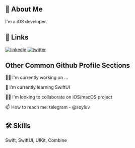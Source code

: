 
## 🚀 About Me
I'm a iOS developer.


## 🔗 Links
[![linkedin](https://img.shields.io/badge/linkedin-0A66C2?style=for-the-badge&logo=linkedin&logoColor=white)](https://www.linkedin.com/in/danil-timofeev-810199233/)
[![twitter](https://img.shields.io/badge/twitter-1DA1F2?style=for-the-badge&logo=twitter&logoColor=white)](https://twitter.com/soyombo0)


## Other Common Github Profile Sections
👩‍💻 I'm currently working on ...

🧠 I'm currently learning SwiftUI

👯‍♀️ I'm looking to collaborate on iOS/macOS project

📫 How to reach me: telegram - @soyluv



## 🛠 Skills
Swift, SwiftUI, UIKit, Combine

